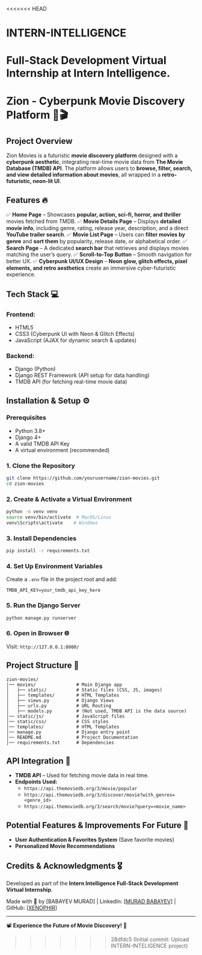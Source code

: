 <<<<<<< HEAD
# INTERN-INTELLIGENCE
Full-Stack Development Virtual Internship at Intern Intelligence.
=======
# **Zion - Cyberpunk Movie Discovery Platform** 🚀🎬

## **Project Overview**

Zion Movies is a futuristic **movie discovery platform** designed with a **cyberpunk aesthetic**, integrating real-time movie data from **The Movie Database (TMDB) API**. The platform allows users to **browse, filter, search, and view detailed information about movies**, all wrapped in a **retro-futuristic, neon-lit UI**.

## **Features** 🔥

✅ **Home Page** – Showcases **popular, action, sci-fi, horror, and thriller** movies fetched from TMDB.
✅ **Movie Details Page** – Displays **detailed movie info**, including genre, rating, release year, description, and a direct **YouTube trailer search**.
✅ **Movie List Page** – Users can **filter movies by genre** and **sort them** by popularity, release date, or alphabetical order.
✅ **Search Page** – A dedicated **search bar** that retrieves and displays movies matching the user’s query.
✅ **Scroll-to-Top Button** – Smooth navigation for better UX.
✅ **Cyberpunk UI/UX Design** – **Neon glow, glitch effects, pixel elements, and retro aesthetics** create an immersive cyber-futuristic experience.

## **Tech Stack** 💻

### **Frontend:**

- HTML5
- CSS3 (Cyberpunk UI with Neon & Glitch Effects)
- JavaScript (AJAX for dynamic search & updates)

### **Backend:**

- Django (Python)
- Django REST Framework (API setup for data handling)
- TMDB API (for fetching real-time movie data)

## **Installation & Setup** ⚙️

### **Prerequisites**

- Python 3.8+
- Django 4+
- A valid TMDB API Key
- A virtual environment (recommended)

### **1. Clone the Repository**

```bash
git clone https://github.com/yourusername/zion-movies.git
cd zion-movies
```

### **2. Create & Activate a Virtual Environment**

```bash
python -m venv venv
source venv/bin/activate  # MacOS/Linux
venv\Scripts\activate    # Windows
```

### **3. Install Dependencies**

```bash
pip install -r requirements.txt
```

### **4. Set Up Environment Variables**

Create a `.env` file in the project root and add:

```env
TMDB_API_KEY=your_tmdb_api_key_here
```

### **5. Run the Django Server**

```bash
python manage.py runserver
```

### **6. Open in Browser** 🌐

Visit: `http://127.0.0.1:8000/`

## **Project Structure** 📂

```
zion-movies/
│── movies/               # Main Django app
│   ├── static/           # Static files (CSS, JS, images)
│   ├── templates/        # HTML Templates
│   ├── views.py          # Django Views
│   ├── urls.py           # URL Routing
│   ├── models.py         # (Not used, TMDB API is the data source)
│── static/js/            # JavaScript files
│── static/css/           # CSS styles
│── templates/            # HTML Templates
│── manage.py             # Django entry point
│── README.md             # Project Documentation
│── requirements.txt      # Dependencies
```

## **API Integration** 🔗

- **TMDB API** – Used for fetching movie data in real time.
- **Endpoints Used:**
  - `https://api.themoviedb.org/3/movie/popular`
  - `https://api.themoviedb.org/3/discover/movie?with_genres=<genre_id>`
  - `https://api.themoviedb.org/3/search/movie?query=<movie_name>`

## **Potential Features & Improvements For Future** 🚀

- **User Authentication & Favorites System** (Save favorite movies)
- **Personalized Movie Recommendations**

## **Credits & Acknowledgments** 🎖️

Developed as part of the **Intern Intelligence Full-Stack Development Virtual Internship**.

Made with 💙 by [BABAYEV MURAD] | LinkedIn: [[MURAD BABAYEV](https://www.linkedin.com/in/mbabayev/)] | GitHub: [[XENOPHIR](https://github.com/XENOPHIR)]

---
📽 **Experience the Future of Movie Discovery!** 🚀
>>>>>>> 28dfdc5 (Initial commit: Upload INTERN-INTELIGENCE project)
